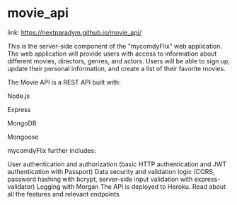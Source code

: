 # movie_api

link: https://nextparadym.github.io/movie_api/

This is the server-side component of the "mycomdyFlix" web application. The web application will provide users with access to information about different movies, directors, genres, and actors. Users will be able to sign up, update their personal information, and create a list of their favorite movies.

The Movie API is a REST API built with:

Node.js

Express

MongoDB

Mongoose


mycomdyFlix further includes:

User authentication and authorization (basic HTTP authentication and JWT authentication with Passport)
Data security and validation logic (CORS, password hashing with bcrypt, server-side input validation with express-validator)
Logging with Morgan
The API is deployed to Heroku. Read about all the features and relevant endpoints
